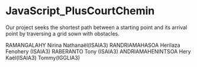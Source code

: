 # JavaScript_PlusCourtChemin
Our project seeks the shortest path between a starting point and its arrival point by traversing a grid sown with obstacles.


RAMANGALAHY Nirina Nathanaël(ISAIA3)
RANDRIAMAHASOA Herilaza Fenohery (ISAIA3)
RABERANTO Tony (ISAIA3)
ANDRIAMAHENINTSOA Hery Kaël(ISAIA3)
Tommy(IGGLIA3)

